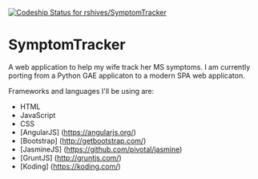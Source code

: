[ ![Codeship Status for rshives/SymptomTracker](https://codeship.io/projects/e4eeefa0-ea7c-0131-c845-220fc9a0138f/status)](https://codeship.io/projects/26366)

# SymptomTracker

A web application to help my wife track her MS symptoms.
I am currently porting from a Python GAE applicaton to a modern SPA web applicaton. 

Frameworks and languages I'll be using are:
* HTML
* JavaScript
* CSS
* [AngularJS] (https://angularjs.org/)
* [Bootstrap] (http://getbootstrap.com/)
* [JasmineJS] (https://github.com/pivotal/jasmine)
* [GruntJS] (http://gruntjs.com/)
* [Koding] (https://koding.com/)

